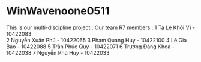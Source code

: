 # WinWavenoone0511
This is our multi-discipline project :
Our team R7 members :
1 Tạ Lê Khôi Vĩ - 10422083    
2 Nguyễn Xuân Phú - 10422065
3 Phạm Quang Huy - 10422100 
4 Lê Gia Bảo - 10422088
5 Trần Phúc Quý - 10422071
6 Trương Đăng Khoa - 10422038
7 Nguyễn Phú Huy - 10422033
